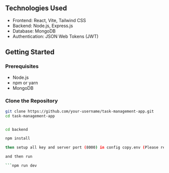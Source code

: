 ## Technologies Used

- Frontend: React, Vite, Tailwind CSS
- Backend: Node.js, Express.js
- Database: MongoDB
- Authentication: JSON Web Tokens (JWT)

## Getting Started

### Prerequisites

- Node.js 
- npm or yarn
- MongoDB

### Clone the Repository

```bash
git clone https://github.com/your-username/task-management-app.git
cd task-management-app


cd backend

npm install

then setup all key and server port (8000) in config copy.env (Please rename in to config.env)

and then run

```npm run dev

